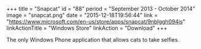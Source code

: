 +++
title = "Snapcat"
id = "88"
period = "September 2013 - October 2014"
image = "snapcat.png"
date = "2015-12-18T19:56:44"
link = "https://www.microsoft.com/en-us/store/apps/snapcat/9nblggh094js"
linkActionTitle = "Windows Store"
linkAction = "Download"
+++

The only Windows Phone application that allows cats to take selfies.
